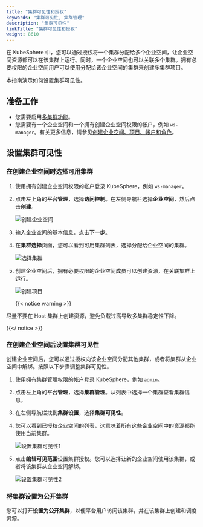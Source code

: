 ```yaml
---
title: "集群可见性和授权"
keywords: "集群可见性, 集群管理"
description: "集群可见性"
linkTitle: "集群可见性和授权"
weight: 8610
---
```


在 KubeSphere 中，您可以通过授权将一个集群分配给多个企业空间，让企业空间资源都可以在该集群上运行。同时，一个企业空间也可以关联多个集群。拥有必要权限的企业空间用户可以使用分配给该企业空间的集群来创建多集群项目。

本指南演示如何设置集群可见性。

## 准备工作
* 您需要启用[多集群功能](../../../multicluster-management/)。
* 您需要有一个企业空间和一个拥有创建企业空间权限的帐户，例如 `ws-manager`。有关更多信息，请参见[创建企业空间、项目、帐户和角色](../../../quick-start/create-workspace-and-project/)。

## 设置集群可见性

### 在创建企业空间时选择可用集群

1. 使用拥有创建企业空间权限的帐户登录 KubeSphere，例如 `ws-manager`。

2. 点击左上角的**平台管理**，选择**访问控制**。在左侧导航栏选择**企业空间**，然后点击**创建**。

   ![创建企业空间](/images/docs/zh-cn/cluster-administration/cluster-settings/cluster-visibility-and-authorization/create-workspace.PNG)

3. 输入企业空间的基本信息，点击**下一步**。

4. 在**集群选择**页面，您可以看到可用集群列表，选择分配给企业空间的集群。

   ![选择集群](/images/docs/zh-cn/cluster-administration/cluster-settings/cluster-visibility-and-authorization/select-a-cluster.PNG)

5. 创建企业空间后，拥有必要权限的企业空间成员可以创建资源，在关联集群上运行。

   ![创建项目](/images/docs/zh-cn/cluster-administration/cluster-settings/cluster-visibility-and-authorization/create-project.png)

   {{< notice warning >}}

尽量不要在 Host 集群上创建资源，避免负载过高导致多集群稳定性下降。

{{</ notice >}} 

### 在创建企业空间后设置集群可见性

创建企业空间后，您可以通过授权向该企业空间分配其他集群，或者将集群从企业空间中解绑。按照以下步骤调整集群可见性。

1. 使用拥有集群管理权限的帐户登录 KubeSphere，例如 `admin`。

2. 点击左上角的**平台管理**，选择**集群管理**。从列表中选择一个集群查看集群信息。

3. 在左侧导航栏找到**集群设置**，选择**集群可见性**。

4. 您可以看到已授权企业空间的列表，这意味着所有这些企业空间中的资源都能使用当前集群。

   ![设置集群可见性1](/images/docs/zh-cn/cluster-administration/cluster-settings/cluster-visibility-and-authorization/workspace-list.PNG)

5. 点击**编辑可见范围**设置集群授权。您可以选择让新的企业空间使用该集群，或者将该集群从企业空间解绑。

   ![设置集群可见性2](/images/docs/zh-cn/cluster-administration/cluster-settings/cluster-visibility-and-authorization/assign-workspace.PNG)

### 将集群设置为公开集群

您可以打开**设置为公开集群**，以便平台用户访问该集群，并在该集群上创建和调度资源。
